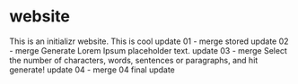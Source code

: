 # website

This is an initializr website.
This is cool
update 01 - merge stored
update 02 - merge Generate Lorem Ipsum placeholder text.
update 03 - merge Select the number of characters, words, sentences or paragraphs, and hit generate!
update 04 - merge 04 final update
